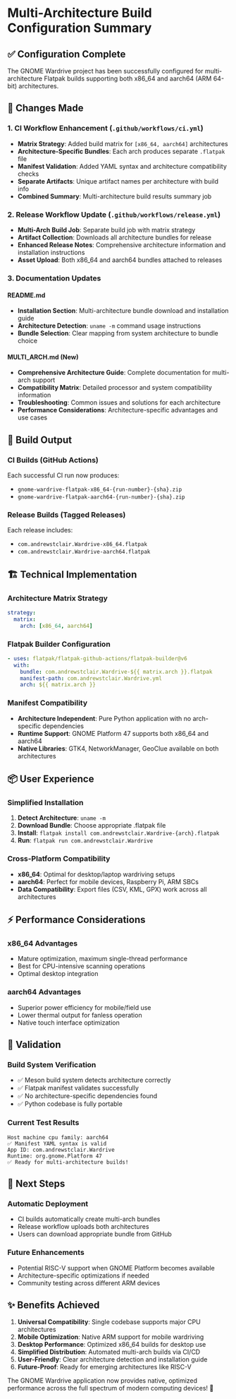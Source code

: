 # Multi-Architecture Build Configuration Summary

## ✅ Configuration Complete

The GNOME Wardrive project has been successfully configured for multi-architecture Flatpak builds supporting both x86_64 and aarch64 (ARM 64-bit) architectures.

## 🔧 Changes Made

### 1. CI Workflow Enhancement (`.github/workflows/ci.yml`)
- **Matrix Strategy**: Added build matrix for `[x86_64, aarch64]` architectures
- **Architecture-Specific Bundles**: Each arch produces separate `.flatpak` file
- **Manifest Validation**: Added YAML syntax and architecture compatibility checks
- **Separate Artifacts**: Unique artifact names per architecture with build info
- **Combined Summary**: Multi-architecture build results summary job

### 2. Release Workflow Update (`.github/workflows/release.yml`)
- **Multi-Arch Build Job**: Separate build job with matrix strategy
- **Artifact Collection**: Downloads all architecture bundles for release
- **Enhanced Release Notes**: Comprehensive architecture information and installation instructions
- **Asset Upload**: Both x86_64 and aarch64 bundles attached to releases

### 3. Documentation Updates

#### README.md
- **Installation Section**: Multi-architecture bundle download and installation guide
- **Architecture Detection**: `uname -m` command usage instructions
- **Bundle Selection**: Clear mapping from system architecture to bundle choice

#### MULTI_ARCH.md (New)
- **Comprehensive Architecture Guide**: Complete documentation for multi-arch support
- **Compatibility Matrix**: Detailed processor and system compatibility information
- **Troubleshooting**: Common issues and solutions for each architecture
- **Performance Considerations**: Architecture-specific advantages and use cases

## 🎯 Build Output

### CI Builds (GitHub Actions)
Each successful CI run now produces:
- `gnome-wardrive-flatpak-x86_64-{run-number}-{sha}.zip`
- `gnome-wardrive-flatpak-aarch64-{run-number}-{sha}.zip`

### Release Builds (Tagged Releases)
Each release includes:
- `com.andrewstclair.Wardrive-x86_64.flatpak`
- `com.andrewstclair.Wardrive-aarch64.flatpak`

## 🏗️ Technical Implementation

### Architecture Matrix Strategy
```yaml
strategy:
  matrix:
    arch: [x86_64, aarch64]
```

### Flatpak Builder Configuration
```yaml
- uses: flatpak/flatpak-github-actions/flatpak-builder@v6
  with:
    bundle: com.andrewstclair.Wardrive-${{ matrix.arch }}.flatpak
    manifest-path: com.andrewstclair.Wardrive.yml
    arch: ${{ matrix.arch }}
```

### Manifest Compatibility
- **Architecture Independent**: Pure Python application with no arch-specific dependencies
- **Runtime Support**: GNOME Platform 47 supports both x86_64 and aarch64
- **Native Libraries**: GTK4, NetworkManager, GeoClue available on both architectures

## 📦 User Experience

### Simplified Installation
1. **Detect Architecture**: `uname -m`
2. **Download Bundle**: Choose appropriate .flatpak file
3. **Install**: `flatpak install com.andrewstclair.Wardrive-{arch}.flatpak`
4. **Run**: `flatpak run com.andrewstclair.Wardrive`

### Cross-Platform Compatibility
- **x86_64**: Optimal for desktop/laptop wardriving setups
- **aarch64**: Perfect for mobile devices, Raspberry Pi, ARM SBCs
- **Data Compatibility**: Export files (CSV, KML, GPX) work across all architectures

## ⚡ Performance Considerations

### x86_64 Advantages
- Mature optimization, maximum single-thread performance
- Best for CPU-intensive scanning operations
- Optimal desktop integration

### aarch64 Advantages  
- Superior power efficiency for mobile/field use
- Lower thermal output for fanless operation
- Native touch interface optimization

## 🧪 Validation

### Build System Verification
- ✅ Meson build system detects architecture correctly
- ✅ Flatpak manifest validates successfully
- ✅ No architecture-specific dependencies found
- ✅ Python codebase is fully portable

### Current Test Results
```
Host machine cpu family: aarch64
✅ Manifest YAML syntax is valid
App ID: com.andrewstclair.Wardrive
Runtime: org.gnome.Platform 47
✅ Ready for multi-architecture builds!
```

## 🚀 Next Steps

### Automatic Deployment
- CI builds automatically create multi-arch bundles
- Release workflow uploads both architectures
- Users can download appropriate bundle from GitHub

### Future Enhancements
- Potential RISC-V support when GNOME Platform becomes available
- Architecture-specific optimizations if needed
- Community testing across different ARM devices

## ✨ Benefits Achieved

1. **Universal Compatibility**: Single codebase supports major CPU architectures
2. **Mobile Optimization**: Native ARM support for mobile wardriving
3. **Desktop Performance**: Optimized x86_64 builds for desktop use
4. **Simplified Distribution**: Automated multi-arch builds via CI/CD
5. **User-Friendly**: Clear architecture detection and installation guide
6. **Future-Proof**: Ready for emerging architectures like RISC-V

The GNOME Wardrive application now provides native, optimized performance across the full spectrum of modern computing devices! 🎯